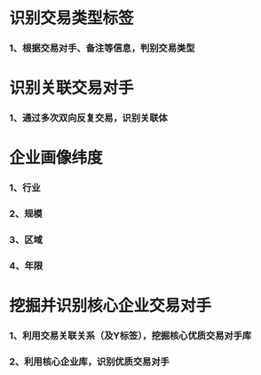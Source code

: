 # 识别交易类型标签
### 1、根据交易对手、备注等信息，判别交易类型

# 识别关联交易对手 
### 1、通过多次双向反复交易，识别关联体

# 企业画像纬度
### 1、行业
### 2、规模
### 3、区域
### 4、年限

# 挖掘并识别核心企业交易对手 
### 1、利用交易关联关系（及Y标签），挖掘核心优质交易对手库
### 2、利用核心企业库，识别优质交易对手

